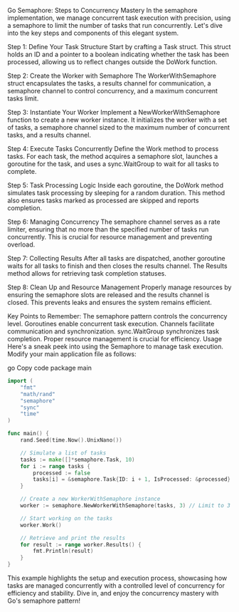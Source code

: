 Go Semaphore: Steps to Concurrency Mastery
In the semaphore implementation, we manage concurrent task execution with precision, using a semaphore to limit the number of tasks that run concurrently. Let's dive into the key steps and components of this elegant system.

Step 1: Define Your Task Structure
Start by crafting a Task struct. This struct holds an ID and a pointer to a boolean indicating whether the task has been processed, allowing us to reflect changes outside the DoWork function.

Step 2: Create the Worker with Semaphore
The WorkerWithSemaphore struct encapsulates the tasks, a results channel for communication, a semaphore channel to control concurrency, and a maximum concurrent tasks limit.

Step 3: Instantiate Your Worker
Implement a NewWorkerWithSemaphore function to create a new worker instance. It initializes the worker with a set of tasks, a semaphore channel sized to the maximum number of concurrent tasks, and a results channel.

Step 4: Execute Tasks Concurrently
Define the Work method to process tasks. For each task, the method acquires a semaphore slot, launches a goroutine for the task, and uses a sync.WaitGroup to wait for all tasks to complete.

Step 5: Task Processing Logic
Inside each goroutine, the DoWork method simulates task processing by sleeping for a random duration. This method also ensures tasks marked as processed are skipped and reports completion.

Step 6: Managing Concurrency
The semaphore channel serves as a rate limiter, ensuring that no more than the specified number of tasks run concurrently. This is crucial for resource management and preventing overload.

Step 7: Collecting Results
After all tasks are dispatched, another goroutine waits for all tasks to finish and then closes the results channel. The Results method allows for retrieving task completion statuses.

Step 8: Clean Up and Resource Management
Properly manage resources by ensuring the semaphore slots are released and the results channel is closed. This prevents leaks and ensures the system remains efficient.

Key Points to Remember:
The semaphore pattern controls the concurrency level.
Goroutines enable concurrent task execution.
Channels facilitate communication and synchronization.
sync.WaitGroup synchronizes task completion.
Proper resource management is crucial for efficiency.
Usage
Here's a sneak peek into using the Semaphore to manage task execution. Modify your main application file as follows:

go
Copy code
package main
```go
import (
	"fmt"
	"math/rand"
	"semaphore"
	"sync"
	"time"
)

func main() {
	rand.Seed(time.Now().UnixNano())

	// Simulate a list of tasks
	tasks := make([]*semaphore.Task, 10)
	for i := range tasks {
		processed := false
		tasks[i] = &semaphore.Task{ID: i + 1, IsProcessed: &processed}
	}

	// Create a new WorkerWithSemaphore instance
	worker := semaphore.NewWorkerWithSemaphore(tasks, 3) // Limit to 3 concurrent tasks

	// Start working on the tasks
	worker.Work()

	// Retrieve and print the results
	for result := range worker.Results() {
		fmt.Println(result)
	}
}
```
This example highlights the setup and execution process, showcasing how tasks are managed concurrently with a controlled level of concurrency for efficiency and stability. Dive in, and enjoy the concurrency mastery with Go's semaphore pattern!